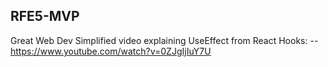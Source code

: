## RFE5-MVP

Great Web Dev Simplified video explaining UseEffect from React Hooks:
-- https://www.youtube.com/watch?v=0ZJgIjIuY7U
